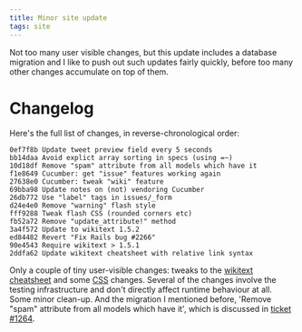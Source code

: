 ```yaml
---
title: Minor site update
tags: site
---
```


Not too many user visible changes, but this update includes a database migration and I like to push out such updates fairly quickly, before too many other changes accumulate on top of them.

# Changelog

Here's the full list of changes, in reverse-chronological order:

    0ef7f8b Update tweet preview field every 5 seconds
    bb14daa Avoid explict array sorting in specs (using =~)
    10d18df Remove "spam" attribute from all models which have it
    f1e8649 Cucumber: get "issue" features working again
    27638e0 Cucumber: tweak "wiki" feature
    69bba98 Update notes on (not) vendoring Cucumber
    26db772 Use "label" tags in issues/_form
    d24e4e0 Remove "warning" flash style
    fff9288 Tweak flash CSS (rounded corners etc)
    fb52a72 Remove "update_attribute!" method
    3a4f572 Update to wikitext 1.5.2
    ed84482 Revert "Fix Rails bug #2266"
    90e4543 Require wikitext > 1.5.1
    2ddfa62 Update wikitext cheatsheet with relative link syntax

Only a couple of tiny user-visible changes: tweaks to the [wikitext cheatsheet](/misc/wikitext_cheatsheet) and some [CSS](/wiki/CSS) changes. Several of the changes involve the testing infrastructure and don't directly affect runtime behaviour at all. Some minor clean-up. And the migration I mentioned before, 'Remove "spam" attribute from all models which have it', which is discussed in [ticket \#1264](/issues/1264).
